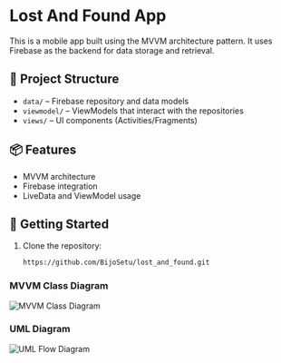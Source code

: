 # Lost And Found App

This is a mobile app built using the MVVM architecture pattern. It uses Firebase as the backend for data storage and retrieval.

## 🧱 Project Structure

- `data/` – Firebase repository and data models
- `viewmodel/` – ViewModels that interact with the repositories
- `views/` – UI components (Activities/Fragments)

## 📦 Features

- MVVM architecture
- Firebase integration
- LiveData and ViewModel usage

## 🚀 Getting Started

1. Clone the repository:
   ```bash
   https://github.com/BijoSetu/lost_and_found.git


### MVVM Class Diagram

![MVVM Class Diagram](assets/Class-Diagram.png)

### UML  Diagram

![UML Flow Diagram](assets/UML.png)
